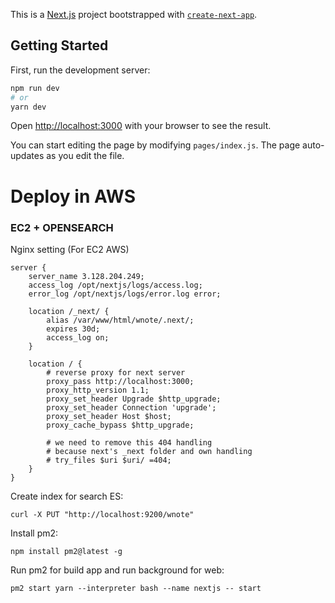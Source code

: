 This is a [Next.js](https://nextjs.org/) project bootstrapped with [`create-next-app`](https://github.com/zeit/next.js/tree/canary/packages/create-next-app).

## Getting Started

First, run the development server:

```bash
npm run dev
# or
yarn dev
```

Open [http://localhost:3000](http://localhost:3000) with your browser to see the result.

You can start editing the page by modifying `pages/index.js`. The page auto-updates as you edit the file.

# Deploy in AWS
### EC2 + OPENSEARCH

Nginx setting (For EC2 AWS)

```
server {
    server_name 3.128.204.249;
    access_log /opt/nextjs/logs/access.log;
    error_log /opt/nextjs/logs/error.log error;

    location /_next/ {
        alias /var/www/html/wnote/.next/;
        expires 30d;
        access_log on;
    }

    location / {
        # reverse proxy for next server
        proxy_pass http://localhost:3000;
        proxy_http_version 1.1;
        proxy_set_header Upgrade $http_upgrade;
        proxy_set_header Connection 'upgrade';
        proxy_set_header Host $host;
        proxy_cache_bypass $http_upgrade;
        
        # we need to remove this 404 handling
        # because next's _next folder and own handling
        # try_files $uri $uri/ =404;
    }
}

```

Create index for search ES:
```
curl -X PUT "http://localhost:9200/wnote"
```

Install pm2:
```
npm install pm2@latest -g
```

Run pm2 for build app and run background for web:
```
pm2 start yarn --interpreter bash --name nextjs -- start
```
